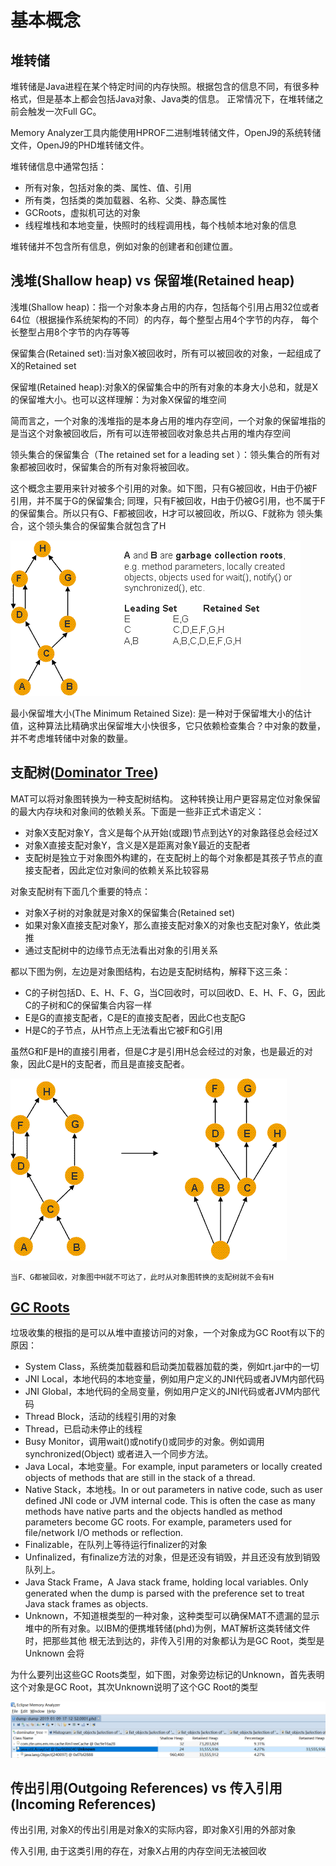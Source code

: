 # 基本概念

## 堆转储

堆转储是Java进程在某个特定时间的内存快照。根据包含的信息不同，有很多种格式，但是基本上都会包括Java对象、Java类的信息。
正常情况下，在堆转储之前会触发一次Full GC。

Memory Analyzer工具内能使用HPROF二进制堆转储文件，OpenJ9的系统转储文件，OpenJ9的PHD堆转储文件。

堆转储信息中通常包括：

* 所有对象，包括对象的类、属性、值、引用
* 所有类，包括类的类加载器、名称、父类、静态属性
* GCRoots，虚拟机可达的对象
* 线程堆栈和本地变量，快照时的线程调用栈，每个栈帧本地对象的信息

堆转储并不包含所有信息，例如对象的创建者和创建位置。

## 浅堆(Shallow heap) vs 保留堆(Retained heap)

浅堆(Shallow heap)：指一个对象本身占用的内存，包括每个引用占用32位或者64位（根据操作系统架构的不同）的内存，每个整型占用4个字节的内存，
每个长整型占用8个字节的内存等等

保留集合(Retained set):当对象X被回收时，所有可以被回收的对象，一起组成了X的Retained set

保留堆(Retained heap):对象X的保留集合中的所有对象的本身大小总和，就是X的保留堆大小。也可以这样理解：为对象X保留的堆空间

简而言之，一个对象的浅堆指的是本身占用的堆内存空间，一个对象的保留堆指的是当这个对象被回收后，所有可以连带被回收对象总共占用的堆内存空间

领头集合的保留集合（The retained set for a leading set ）：领头集合的所有对象都被回收时，保留集合的所有对象将被回收。

这个概念主要用来针对被多个引用的对象。如下图，只有G被回收，H由于仍被F引用，并不属于G的保留集合;
同理，只有F被回收，H由于仍被G引用，也不属于F的保留集合。所以只有G、F都被回收，H才可以被回收，所以G、F就称为
领头集合，这个领头集合的保留集合就包含了H

![Example object graph](./1.png)

最小保留堆大小(The Minimum Retained Size): 是一种对于保留堆大小的估计值，这种算法比精确求出保留堆大小快很多，它只依赖检查集合？中对象的数量，
并不考虑堆转储中对象的数量。

## 支配树([Dominator Tree](https://help.eclipse.org/2018-12/index.jsp?topic=/org.eclipse.mat.ui.help/welcome.html))

MAT可以将对象图转换为一种支配树结构。
这种转换让用户更容易定位对象保留的最大内存块和对象间的依赖关系。下面是一些非正式术语定义：

* 对象X支配对象Y，含义是每个从开始(或跟)节点到达Y的对象路径总会经过X
* 对象X直接支配对象Y，含义是X是距离对象Y最近的支配者
* 支配树是独立于对象图外构建的，在支配树上的每个对象都是其孩子节点的直接支配者，因此定位对象间的依赖关系比较容易

对象支配树有下面几个重要的特点：
* 对象X子树的对象就是对象X的保留集合(Retained set)
* 如果对象X直接支配对象Y，那么直接支配对象X的对象也支配对象Y，依此类推
* 通过支配树中的边缘节点无法看出对象的引用关系

都以下图为例，左边是对象图结构，右边是支配树结构，解释下这三条：
* C的子树包括D、E、H、F、G，当C回收时，可以回收D、E、H、F、G，因此C的子树和C的保留集合内容一样
* E是G的直接支配者，C是E的直接支配者，因此C也支配G
* H是C的子节点，从H节点上无法看出它被F和G引用

虽然G和F是H的直接引用者，但是C才是引用H总会经过的对象，也是最近的对象，因此C是H的支配者，而且是直接支配者。

![Object graph transformed to dominator tree](./2.png)

    当F、G都被回收，对象图中H就不可达了，此时从对象图转换的支配树就不会有H


## [GC Roots](https://help.eclipse.org/2018-12/index.jsp?topic=/org.eclipse.mat.ui.help/welcome.html)

垃圾收集的根指的是可以从堆中直接访问的对象，一个对象成为GC Root有以下的原因：
* System Class，系统类加载器和启动类加载器加载的类，例如rt.jar中的一切
* JNI Local，本地代码的本地变量，例如用户定义的JNI代码或者JVM内部代码
* JNI Global，本地代码的全局变量，例如用户定义的JNI代码或者JVM内部代码
* Thread Block，活动的线程引用的对象
* Thread，已启动未停止的线程
* Busy Monitor，调用wait()或notify()或同步的对象。例如调用synchronized(Object) 或者进入一个同步方法。
* Java Local，本地变量。For example, input parameters or locally created objects of methods that are 
                  still in the stack of a thread.
* Native Stack，本地栈。In or out parameters in native code, such as user defined JNI code or JVM internal code. 
                   This is often the case as many methods have native parts and the objects handled as method 
                   parameters become GC roots. For example, parameters used for file/network I/O methods or reflection.
* Finalizable，在队列上等待运行finalizer的对象
* Unfinalized，有finalize方法的对象，但是还没有销毁，并且还没有放到销毁队列上。
* Java Stack Frame，A Java stack frame, holding local variables. Only generated when the dump is parsed with the preference set to treat Java stack frames as objects.
* Unknown，不知道根类型的一种对象，这种类型可以确保MAT不遗漏的显示堆中的所有对象。以IBM的便携堆转储(phd)为例，MAT解析这类转储文件时，把那些其他
根无法到达的，非传入引用的对象都认为是GC Root，类型是Unknown
会将

为什么要列出这些GC Roots类型，如下图，对象旁边标记的Unknown，首先表明这个对象是GC Root，其次Unknown说明了这个GC Root的类型

![GC Root=Unknown](./3.png)


## 传出引用(Outgoing References) vs 传入引用(Incoming References)

传出引用, 对象X的传出引用是对象X的实际内容，即对象X引用的外部对象

传入引用, 由于这类引用的存在，对象X占用的内存空间无法被回收


